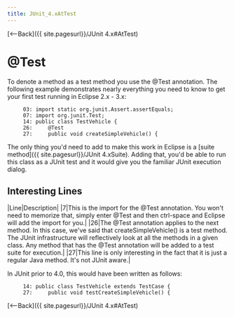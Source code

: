 ```yaml
---
title: JUnit_4.xAtTest
---
```

[<--Back]({{ site.pagesurl}}/JUnit 4.x#AtTest)
# @Test
To denote a method as a test method you use the @Test annotation. The following example demonstrates nearly everything you need to know to get your first test running in Eclipse 2.x - 3.x:
```
     03: import static org.junit.Assert.assertEquals;
     07: import org.junit.Test;
     14: public class TestVehicle {
     26:     @Test
     27:     public void createSimpleVehicle() {
```
The only thing you'd need to add to make this work in Eclipse is a [suite method]({{ site.pagesurl}}/JUnit 4.xSuite). Adding that, you'd be able to run this class as a JUnit test and it would give you the familiar JUnit execution dialog.

## Interesting Lines
|Line|Description|
|7|This is the import for the @Test annotation. You won't need to memorize that, simply enter @Test and then ctrl-space and Eclipse will add the import for you.|
|26|The @Test annotation applies to the next method. In this case, we've said that createSimpleVehicle() is a test method. The JUnit infrastructure will reflectively look at all the methods in a given class. Any method that has the @Test annotation will be added to a test suite for execution.|
|27|This line is only interesting in the fact that it is just a regular Java method. It's not JUnit aware.|

In JUnit prior to 4.0, this would have been written as follows:
```
     14: public class TestVehicle extends TestCase {
     27:     public void testCreateSimpleVehicle() {
```

[<--Back]({{ site.pagesurl}}/JUnit 4.x#AtTest)
